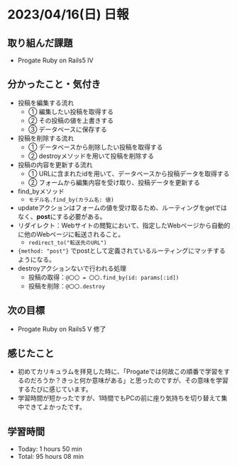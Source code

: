 # 2023/04/16(日) 日報
## 取り組んだ課題
- Progate Ruby on Rails5 Ⅳ

## 分かったこと・気付き
- 投稿を編集する流れ
  - ① 編集したい投稿を取得する
  - ② その投稿の値を上書きする
  - ③ データベースに保存する
- 投稿を削除する流れ
  - ① データベースから削除したい投稿を取得する
  - ② destroyメソッドを用いて投稿を削除する
- 投稿の内容を更新する流れ
  - ① URLに含まれたidを用いて、データベースから投稿データを取得する
  - ② フォームから編集内容を受け取り、投稿データを更新する
- find_byメソッド
  - `モデル名.find_by(カラム名: 値)`
- updateアクションはフォームの値を受け取るため、ルーティングをgetではなく、**post**にする必要がある。
- リダイレクト：Webサイトの閲覧において、指定したWebページから自動的に他のWebページに転送されること。
  - `redirect_to("転送先のURL")`
- `{method: "post"}` でpostとして定義されているルーティングにマッチするようになる。
- destroyアクションないで行われる処理
  - 投稿の取得：`@〇〇 = 〇〇.find_by(id: params[:id])`
  - 投稿を削除：`@〇〇.destroy`

## 次の目標
- Progate Ruby on Rails5 Ⅴ 修了

## 感じたこと
- 初めてカリキュラムを拝見した時に、「Progateでは何故この順番で学習をするのだろうか？きっと何か意味がある」と思ったのですが、その意味を学習するたびに感じています。
- 学習時間が短かったですが、1時間でもPCの前に座り気持ちを切り替えて集中できてよかったです。

## 学習時間
- Today:  1 hours 50 min
- Total: 95 hours 08 min

